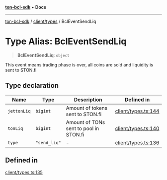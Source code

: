 [**ton-bcl-sdk**](../../../README.md) • **Docs**

***

[ton-bcl-sdk](../../../README.md) / [client/types](../README.md) / BclEventSendLiq

# Type Alias: BclEventSendLiq

> **BclEventSendLiq**: `object`

This event means trading phase is over,
all coins are sold and liquidity is sent to STON.fi

## Type declaration

| Name | Type | Description | Defined in |
| ------ | ------ | ------ | ------ |
| `jettonLiq` | `bigint` | Amount of tokens sent to STON.fi | [client/types.ts:144](https://github.com/ton-fun-tech/ton-bcl-sdk/blob/147c953c460604d17963909907f6eeca3782e941/src/client/types.ts#L144) |
| `tonLiq` | `bigint` | Amount of TONs sent to pool in STON.fi | [client/types.ts:140](https://github.com/ton-fun-tech/ton-bcl-sdk/blob/147c953c460604d17963909907f6eeca3782e941/src/client/types.ts#L140) |
| `type` | `"send_liq"` | - | [client/types.ts:136](https://github.com/ton-fun-tech/ton-bcl-sdk/blob/147c953c460604d17963909907f6eeca3782e941/src/client/types.ts#L136) |

## Defined in

[client/types.ts:135](https://github.com/ton-fun-tech/ton-bcl-sdk/blob/147c953c460604d17963909907f6eeca3782e941/src/client/types.ts#L135)
